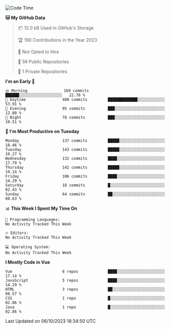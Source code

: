 <!--START_SECTION:waka-->
![Code Time](http://img.shields.io/badge/Code%20Time-893%20hrs%2021%20mins-blue)

**🐱 My GitHub Data** 

> 📦 12.0 kB Used in GitHub's Storage 
 > 
> 🏆 190 Contributions in the Year 2023
 > 
> 🚫 Not Opted to Hire
 > 
> 📜 56 Public Repositories 
 > 
> 🔑 1 Private Repositories 
 > 
**I'm an Early 🐤** 

```text
🌞 Morning                169 commits         ██████░░░░░░░░░░░░░░░░░░░   22.78 % 
🌆 Daytime                400 commits         █████████████░░░░░░░░░░░░   53.91 % 
🌃 Evening                95 commits          ███░░░░░░░░░░░░░░░░░░░░░░   12.80 % 
🌙 Night                  78 commits          ███░░░░░░░░░░░░░░░░░░░░░░   10.51 % 
```
📅 **I'm Most Productive on Tuesday** 

```text
Monday                   137 commits         █████░░░░░░░░░░░░░░░░░░░░   18.46 % 
Tuesday                  143 commits         █████░░░░░░░░░░░░░░░░░░░░   19.27 % 
Wednesday                132 commits         ████░░░░░░░░░░░░░░░░░░░░░   17.79 % 
Thursday                 142 commits         █████░░░░░░░░░░░░░░░░░░░░   19.14 % 
Friday                   106 commits         ████░░░░░░░░░░░░░░░░░░░░░   14.29 % 
Saturday                 18 commits          █░░░░░░░░░░░░░░░░░░░░░░░░   02.43 % 
Sunday                   64 commits          ██░░░░░░░░░░░░░░░░░░░░░░░   08.63 % 
```


📊 **This Week I Spent My Time On** 

```text
💬 Programming Languages: 
No Activity Tracked This Week

🔥 Editors: 
No Activity Tracked This Week

💻 Operating System: 
No Activity Tracked This Week
```

**I Mostly Code in Vue** 

```text
Vue                      6 repos             ████░░░░░░░░░░░░░░░░░░░░░   17.14 % 
JavaScript               5 repos             ████░░░░░░░░░░░░░░░░░░░░░   14.29 % 
HTML                     3 repos             ██░░░░░░░░░░░░░░░░░░░░░░░   08.57 % 
CSS                      1 repo              █░░░░░░░░░░░░░░░░░░░░░░░░   02.86 % 
Java                     1 repo              █░░░░░░░░░░░░░░░░░░░░░░░░   02.86 % 
```




 Last Updated on 06/10/2023 18:34:50 UTC
<!--END_SECTION:waka-->
